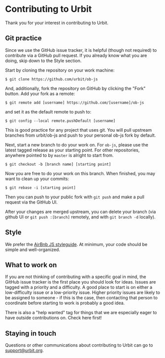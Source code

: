 # Contributing to Urbit

Thank you for your interest in contributing to Urbit.


## Git practice

Since we use the GitHub issue tracker, it is helpful (though not
required) to contribute via a GitHub pull request. If you already know
what you are doing, skip down to the Style section.

Start by cloning the repository on your work machine:

```
$ git clone https://github.com/urbit/ob-js
```

And, additionally, fork the repository on GitHub by clicking the "Fork"
button. Add your fork as a remote:

```
$ git remote add [username] https://github.com/[username]/ob-js
```

and set it as the default remote to push to:

```
$ git config --local remote.pushDefault [username]
```

This is good practice for any project that uses git. You will pull
upstream branches from urbit/ob-js and push to your personal ob-js fork
by default.

Next, start a new branch to do your work on. For `ob-js`, please use the
latest tagged release as your starting point. For other repositories,
anywhere pointed to by `master` is alright to start from.

```
$ git checkout -b [branch name] [starting point]
```

Now you are free to do your work on this branch. When finished, you may
want to clean up your commits:

```
$ git rebase -i [starting point]
```

Then you can push to your public fork with `git push` and make a pull
request via the GitHub UI.

After your changes are merged upstream, you can delete your branch (via
github UI or `git push :[branch]` remotely, and with `git branch -d`
locally).

## Style

We prefer the [AirBnb JS styleguide](https://github.com/airbnb/javascript). At minimum, your code should be simple and well-organized.


## What to work on

If you are not thinking of contributing with a specific goal in mind,
the GitHub issue tracker is the first place you should look for ideas.
Issues are tagged with a priority and a difficulty. A good place to
start is on either a low-difficulty issue or a low-priority issue.
Higher priority issues are likely to be assigned to someone - if this is
the case, then contacting that person to coordinate before starting to
work is probably a good idea.

There is also a "help wanted" tag for things that we are especially
eager to have outside contributions on. Check here first!

## Staying in touch

Questions or other communications about contributing to Urbit can go to
[support@urbit.org](mailto:support@urbit.org).

